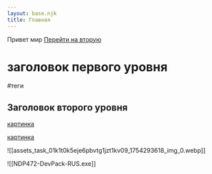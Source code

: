 ```yaml
---
layout: base.njk
title: Главная
---
```

Привет мир
[Перейти на вторую](/blog/second/)

# заголовок первого уровня

#теги

## Заголовок второго уровня


[картинка](blog/assets_task_01k1szjjm4e18tpxasf34xn2q2_1754292606_img_0.webp/)

[картинка](SCR-20250804-bayq.png)

![[assets_task_01k1t0k5eje6pbvtg1jzt1kv09_1754293618_img_0.webp]]

![[NDP472-DevPack-RUS.exe]]